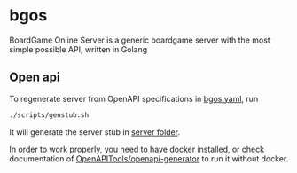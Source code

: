 # bgos
BoardGame Online Server is a generic boardgame server with the most simple possible API, written in Golang

## Open api

To regenerate server from OpenAPI specifications in [bgos.yaml](scripts/bgos.yaml), run

```sh
./scripts/genstub.sh
```

It will generate the server stub in [server folder](server/).

In order to work properly, you need to have docker installed, or check documentation of [OpenAPITools/openapi-generator](https://github.com/OpenAPITools/openapi-generator) to run it without docker.